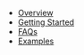 - [Overview](/)
- [Getting Started](/GettingStarted.md)
- [FAQs](/FrequentlyAskedQuestions.md)
- [Examples](/Examples.md)
